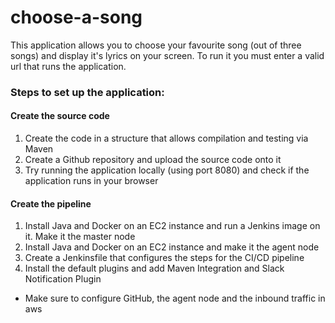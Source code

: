 # choose-a-song

This application allows you to choose your favourite song (out of three songs) and display it's lyrics on your screen.
To run it you must enter a valid url that runs the application.

### **Steps to set up the application:**  

#### **Create the source code**  
1. Create the code in a structure that allows compilation and testing via Maven 
2. Create a Github repository and upload the source code onto it 
3. Try running the application locally (using port 8080) and check if the application runs in your browser

#### **Create the pipeline**
1. Install Java and Docker on an EC2 instance and run a Jenkins image on it. Make it the master node
2. Install Java and Docker on an EC2 instance and make it the agent node
3. Create a Jenkinsfile that configures the steps for the CI/CD pipeline
4. Install the default plugins and add Maven Integration and Slack Notification Plugin
* Make sure to configure GitHub, the agent node and the inbound traffic in aws


